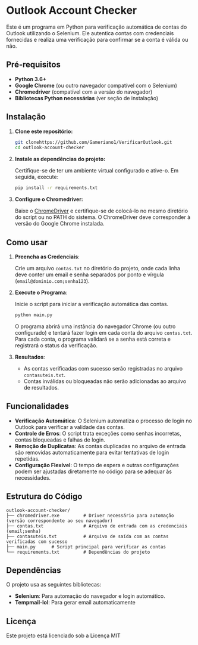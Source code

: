 # Outlook Account Checker

Este é um programa em Python para verificação automática de contas do Outlook utilizando o Selenium. Ele autentica contas com credenciais fornecidas e realiza uma verificação para confirmar se a conta é válida ou não. 

## Pré-requisitos

- **Python 3.6+**
- **Google Chrome** (ou outro navegador compatível com o Selenium)
- **Chromedriver** (compatível com a versão do navegador)
- **Bibliotecas Python necessárias** (ver seção de instalação)

## Instalação

1. **Clone este repositório:**

   ```bash
   git clonehttps://github.com/Gameriano1/VerificarOutlook.git
   cd outlook-account-checker
   ```

2. **Instale as dependências do projeto:**

   Certifique-se de ter um ambiente virtual configurado e ative-o. Em seguida, execute:

   ```bash
   pip install -r requirements.txt
   ```

3. **Configure o Chromedriver:**

   Baixe o [ChromeDriver](https://sites.google.com/chromium.org/driver/) e certifique-se de colocá-lo no mesmo diretório do script ou no PATH do sistema. O ChromeDriver deve corresponder à versão do Google Chrome instalada.

## Como usar

1. **Preencha as Credenciais**:
   
   Crie um arquivo `contas.txt` no diretório do projeto, onde cada linha deve conter um email e senha separados por ponto e vírgula (`email@dominio.com;senha123`).

2. **Execute o Programa**:
   
   Inicie o script para iniciar a verificação automática das contas.

   ```bash
   python main.py
   ```

   O programa abrirá uma instância do navegador Chrome (ou outro configurado) e tentará fazer login em cada conta do arquivo `contas.txt`. Para cada conta, o programa validará se a senha está correta e registrará o status da verificação.

3. **Resultados**:

   - As contas verificadas com sucesso serão registradas no arquivo `contasuteis.txt`.
   - Contas inválidas ou bloqueadas não serão adicionadas ao arquivo de resultados.

## Funcionalidades

- **Verificação Automática**: O Selenium automatiza o processo de login no Outlook para verificar a validade das contas.
- **Controle de Erros**: O script trata exceções como senhas incorretas, contas bloqueadas e falhas de login.
- **Remoção de Duplicatas**: As contas duplicadas no arquivo de entrada são removidas automaticamente para evitar tentativas de login repetidas.
- **Configuração Flexível**: O tempo de espera e outras configurações podem ser ajustadas diretamente no código para se adequar às necessidades.

## Estrutura do Código

```plaintext
outlook-account-checker/
├── chromedriver.exe         # Driver necessário para automação (versão correspondente ao seu navegador)
├── contas.txt               # Arquivo de entrada com as credenciais (email;senha)
├── contasuteis.txt          # Arquivo de saída com as contas verificadas com sucesso
├── main.py      # Script principal para verificar as contas
└── requirements.txt         # Dependências do projeto
```

## Dependências

O projeto usa as seguintes bibliotecas:

- **Selenium**: Para automação do navegador e login automático.
- **Tempmail-lol**: Para gerar email automaticamente

## Licença

Este projeto está licenciado sob a Licença MIT
